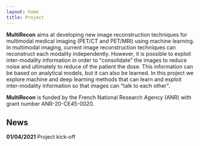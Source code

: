 ```yaml
---
layout: home
title: Project
---
```


**MultiRecon** aims at developing new image reconstruction techniques for multimodal medical imaging (PET/CT and PET/MRI) using machine learning. In multimodal imaging, current image reconstruction techniques can reconstruct each modality independently. However, it is possible to exploit inter-modality information in order to "consolidate" the images to reduce noise and ultimately to reduce of the patient the dose. This information can be based on analytical models, but it can also be learned. In this project we explore machine and deep learning methods that can learn and exploit inter-modality information so that images can "talk to each other". 

**MultiRecon** is funded by the French National Research Agency (ANR) with grant number ANR-20-CE45-0020.

## News

**01/04/2021** Project kick-off
